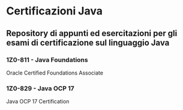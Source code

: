 # Certificazioni Java

## Repository di appunti ed esercitazioni per gli esami di certificazione sul linguaggio Java

### 1Z0-811 - Java Foundations

Oracle Certified Foundations Associate

### 1Z0-829 - Java OCP 17

Java OCP 17 Certification

